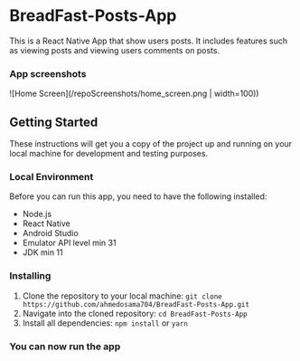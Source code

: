 # BreadFast-Posts-App
This is a React Native App that show users posts. It includes features such as viewing posts and viewing users comments on posts.

### App screenshots 
![Home Screen](/repoScreenshots/home_screen.png | width=100))
## Getting Started

These instructions will get you a copy of the project up and running on your local machine for development and testing purposes. 

### Local Environment 

Before you can run this app, you need to have the following installed: 
* Node.js
* React Native
* Android Studio 
* Emulator API level min 31
* JDK min 11


### Installing 
1. Clone the repository to your local machine: `git clone https://github.com/ahmedosama704/BreadFast-Posts-App.git` 
2. Navigate into the cloned repository: `cd BreadFast-Posts-App` 
3. Install all dependencies: `npm install` or `yarn` 

### You can now run the app

